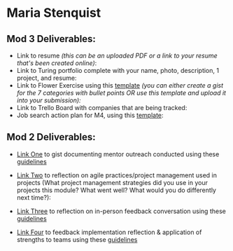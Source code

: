 # Maria Stenquist

## Mod 3 Deliverables:

* Link to resume *(this can be an uploaded PDF or a link to your resume that's been created online)*: 
* Link to Turing portfolio complete with your name, photo, description, 1 project, and resume:
* Link to Flower Exercise using this [template](https://github.com/turingschool/career-development-curriculum/blob/master/files/Career%20Unit%20-%20The%20Flower%20Diagram.pdf) *(you can either create a gist for the 7 categories with bullet points OR use this template and upload it into your submission):*
* Link to Trello Board with companies that are being tracked: 
* Job search action plan for M4, using this [template](https://github.com/turingschool/career-development-curriculum/blob/master/module_three/mod_4_action_plan_template.md):

## Mod 2 Deliverables:
* [Link One](https://gist.github.com/mariastenquist/af90163114c70003ed2927fe63a48160) to gist documenting mentor outreach conducted using these [guidelines](https://github.com/turingschool/career-development-curriculum/blob/master/module_two/cold_outreach_i_guidelines.md)

* [Link Two](https://gist.github.com/mariastenquist/a4d1c2b9c44ab9a152ae6a4c78869aad) to reflection on agile practices/project management used in projects (What project management strategies did you use in your projects this module? What went well? What would you do differently next time?):

* [Link Three](https://gist.github.com/mariastenquist/539bd37be91d1cd1f474fc7f5858093e) to reflection on in-person feedback conversation using these [guidelines](https://github.com/turingschool/career-development-curriculum/blob/master/module_two/feedback_conversation_reflection_guidelines.md)

* [Link Four](https://gist.github.com/mariastenquist/9bbd4b85462fe2456d6046155475b2e3) to feedback implementation reflection & application of strengths to teams using these [guidelines](https://github.com/turingschool/career-development-curriculum/blob/master/module_two/feedback_implementation_strengths_reflection.md)
